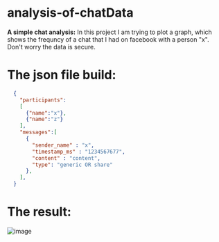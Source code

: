 # analysis-of-chatData
**A simple chat analysis:** 
In this project I am trying to plot a graph, which shows the frequncy of a chat that I had on facebook with a person "x".
Don't worry the data is secure.

# The json file build: 
```json
  {
    "participants":
    [
      {"name":"x"},
      {"name":"z"}
    ],
    "messages":[
      {
        "sender_name" : "x",
        "timestamp_ms" : "1234567677",
        "content" : "content",
        "type": "generic OR share"
      },
    ],
  }
```
# The result: 

![image](https://user-images.githubusercontent.com/55274614/100791542-ad39b880-3419-11eb-9253-182ac2413a1a.png)

